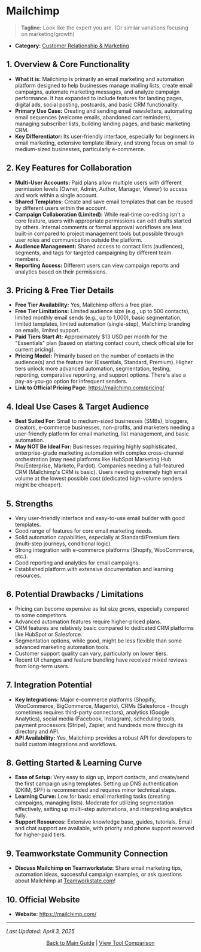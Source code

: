 # Mailchimp

> **Tagline:** Look like the expert you are. (Or similar variations focusing on marketing/growth)
*   **Category:** [Customer Relationship & Marketing](../category-overview/customer-relationship-management-overview.md)
    
## 1. Overview & Core Functionality

*   **What it is:** Mailchimp is primarily an email marketing and automation platform designed to help businesses manage mailing lists, create email campaigns, automate marketing messages, and analyze campaign performance. It has expanded to include features for landing pages, digital ads, social posting, postcards, and basic CRM functionality.
*   **Primary Use Case:** Creating and sending email newsletters, automating email sequences (welcome emails, abandoned cart reminders), managing subscriber lists, building landing pages, and basic marketing CRM.
*   **Key Differentiator:** Its user-friendly interface, especially for beginners in email marketing, extensive template library, and strong focus on small to medium-sized businesses, particularly e-commerce.

## 2. Key Features for Collaboration

*   **Multi-User Accounts:** Paid plans allow multiple users with different permission levels (Owner, Admin, Author, Manager, Viewer) to access and work within a single account.
*   **Shared Templates:** Create and save email templates that can be reused by different users within the account.
*   **Campaign Collaboration (Limited):** While real-time co-editing isn't a core feature, users with appropriate permissions can edit drafts started by others. Internal comments or formal approval workflows are less built-in compared to project management tools but possible through user roles and communication outside the platform.
*   **Audience Management:** Shared access to contact lists (audiences), segments, and tags for targeted campaigning by different team members.
*   **Reporting Access:** Different users can view campaign reports and analytics based on their permissions.

## 3. Pricing & Free Tier Details

*   **Free Tier Availability:** Yes, Mailchimp offers a free plan.
*   **Free Tier Limitations:** Limited audience size (e.g., up to 500 contacts), limited monthly email sends (e.g., up to 1,000), basic segmentation, limited templates, limited automation (single-step), Mailchimp branding on emails, limited support.
*   **Paid Tiers Start At:** Approximately $13 USD per month for the "Essentials" plan (based on starting contact count, check official site for current pricing).
*   **Pricing Model:** Primarily based on the number of contacts in the audience(s) and the feature tier (Essentials, Standard, Premium). Higher tiers unlock more advanced automation, segmentation, testing, reporting, comparative reporting, and support options. There's also a pay-as-you-go option for infrequent senders.
*   **Link to Official Pricing Page:** https://mailchimp.com/pricing/

## 4. Ideal Use Cases & Target Audience

*   **Best Suited For:** Small to medium-sized businesses (SMBs), bloggers, creators, e-commerce businesses, non-profits, and marketers needing a user-friendly platform for email marketing, list management, and basic automation.
*   **May NOT Be Ideal For:** Businesses requiring highly sophisticated, enterprise-grade marketing automation with complex cross-channel orchestration (may need platforms like HubSpot Marketing Hub Pro/Enterprise, Marketo, Pardot). Companies needing a full-featured CRM (Mailchimp's CRM is basic). Users needing extremely high email volume at the lowest possible cost (dedicated high-volume senders might be cheaper).

## 5. Strengths

*   Very user-friendly interface and easy-to-use email builder with good templates.
*   Good range of features for core email marketing needs.
*   Solid automation capabilities, especially at Standard/Premium tiers (multi-step journeys, conditional logic).
*   Strong integration with e-commerce platforms (Shopify, WooCommerce, etc.).
*   Good reporting and analytics for email campaigns.
*   Established platform with extensive documentation and learning resources.

## 6. Potential Drawbacks / Limitations

*   Pricing can become expensive as list size grows, especially compared to some competitors.
*   Advanced automation features require higher-priced plans.
*   CRM features are relatively basic compared to dedicated CRM platforms like HubSpot or Salesforce.
*   Segmentation options, while good, might be less flexible than some advanced marketing automation tools.
*   Customer support quality can vary, particularly on lower tiers.
*   Recent UI changes and feature bundling have received mixed reviews from long-term users.

## 7. Integration Potential

*   **Key Integrations:** Major e-commerce platforms (Shopify, WooCommerce, BigCommerce, Magento), CRMs (Salesforce - though sometimes requires third-party connectors), analytics (Google Analytics), social media (Facebook, Instagram), scheduling tools, payment processors (Stripe), Zapier, and hundreds more through its directory and API.
*   **API Availability:** Yes, Mailchimp provides a robust API for developers to build custom integrations and workflows.

## 8. Getting Started & Learning Curve

*   **Ease of Setup:** Very easy to sign up, import contacts, and create/send the first campaign using templates. Setting up DNS authentication (DKIM, SPF) is recommended and requires minor technical steps.
*   **Learning Curve:** Low for basic email marketing tasks (creating campaigns, managing lists). Moderate for utilizing segmentation effectively, setting up multi-step automations, and interpreting analytics fully.
*   **Support Resources:** Extensive knowledge base, guides, tutorials. Email and chat support are available, with priority and phone support reserved for higher-paid tiers.

## 9. Teamworkstate Community Connection

*   **Discuss Mailchimp on Teamworkstate:** Share email marketing tips, automation ideas, successful campaign examples, or ask questions about Mailchimp at [Teamworkstate.com](https://teamworkstate.com/)!

## 10. Official Website

*   **Website:** https://mailchimp.com/

---

*Last Updated: April 3, 2025*

<p align="center"><a href="../README.md">Back to Main Guide</a> | <a href="../comparison-tables/tool-comparison.md">View Tool Comparison</a></p>
